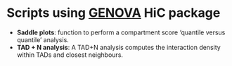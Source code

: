 # Scripts using [GENOVA](https://github.com/robinweide/GENOVA) HiC package

- **Saddle plots**: function to perform a compartment score ‘quantile versus quantile’ analysis. 
- **TAD + N analysis**: A TAD+N analysis computes the interaction density within TADs and closest neighbours. 
